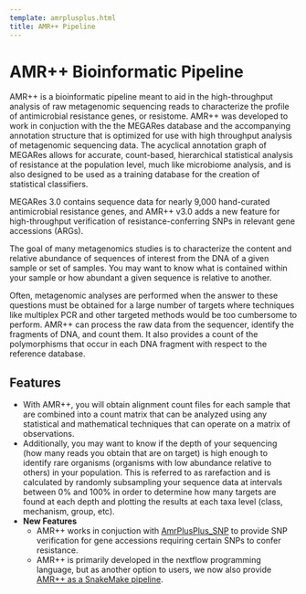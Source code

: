 ```yaml
---
template: amrplusplus.html
title: AMR++ Pipeline
---
```


# AMR++ Bioinformatic Pipeline

AMR++ is a bioinformatic pipeline meant to aid in the high-throughput analysis of raw metagenomic sequencing reads to characterize the profile of antimicrobial resistance genes, or resistome. AMR++ was developed to work in conjuction with the the MEGARes database and the accompanying annotation structure that is optimized for use with high throughput analysis of metagenomic sequencing data. The acyclical annotation graph of MEGARes allows for accurate, count-based, hierarchical statistical analysis of resistance at the population level, much like microbiome analysis, and is also designed to be used as a training database for the creation of statistical classifiers.

MEGARes 3.0 contains sequence data for nearly 9,000 hand-curated antimicrobial resistance genes, and AMR++ v3.0 adds a new feature for high-throughput verification of resistance-conferring SNPs in relevant gene accessions (ARGs). 

The goal of many metagenomics studies is to characterize the content and relative abundance of sequences of interest from the DNA of a given sample or set of samples. You may want to know what is contained within your sample or how abundant a given sequence is relative to another.

Often, metagenomic analyses are performed when the answer to these questions must be obtained for a large number of targets where techniques like multiplex PCR and other targeted methods would be too cumbersome to perform. AMR++ can process the raw data from the sequencer, identify the fragments of DNA, and count them. It also provides a count of the polymorphisms that occur in each DNA fragment with respect to the reference database.

## Features
- With AMR++, you will obtain alignment count files for each sample that are combined into a count matrix that can be analyzed using any statistical and mathematical techniques that can operate on a matrix of observations.
- Additionally, you may want to know if the depth of your sequencing (how many reads you obtain that are on target) is high enough to identify rare organisms (organisms with low abundance relative to others) in your population. This is referred to as rarefaction and is calculated by randomly subsampling your sequence data at intervals between 0% and 100% in order to determine how many targets are found at each depth and plotting the results at each taxa level (class, mechanism, group, etc).
- **New Features**
  - AMR++ works in conjuction with [AmrPlusPlus_SNP](https://github.com/Isabella136/AmrPlusPlus_SNP) to provide SNP verification for gene accessions requiring certain SNPs to confer resistance.
  - AMR++ is primarily developed in the nextflow programming language, but as another option to users, we now also provide [AMR++ as a SnakeMake pipeline](https://github.com/jonathan-bravo/amrplusplus_v2).
